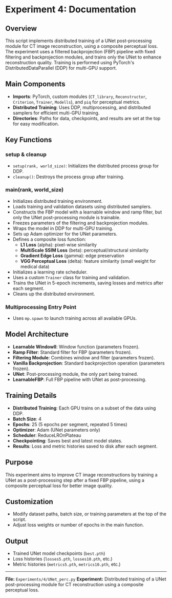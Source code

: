 # Experiment 4: Documentation

## Overview
This script implements distributed training of a UNet post-processing module for CT image reconstruction, using a composite perceptual loss. The experiment uses a filtered backprojection (FBP) pipeline with fixed filtering and backprojection modules, and trains only the UNet to enhance reconstruction quality. Training is performed using PyTorch's DistributedDataParallel (DDP) for multi-GPU support.

## Main Components
- **Imports**: PyTorch, custom modules (`CT_library`, `Reconstructor`, `Criterion`, `Trainer`, `Modells`), and `piq` for perceptual metrics.
- **Distributed Training**: Uses DDP, multiprocessing, and distributed samplers for efficient multi-GPU training.
- **Directories**: Paths for data, checkpoints, and results are set at the top for easy modification.

## Key Functions
### setup & cleanup
- `setup(rank, world_size)`: Initializes the distributed process group for DDP.
- `cleanup()`: Destroys the process group after training.

### main(rank, world_size)
- Initializes distributed training environment.
- Loads training and validation datasets using distributed samplers.
- Constructs the FBP model with a learnable window and ramp filter, but only the UNet post-processing module is trainable.
- Freezes parameters of the filtering and backprojection modules.
- Wraps the model in DDP for multi-GPU training.
- Sets up Adam optimizer for the UNet parameters.
- Defines a composite loss function:
  - **L1 Loss** (alpha): pixel-wise similarity
  - **MultiScale SSIM Loss** (beta): perceptual/structural similarity
  - **Gradient Edge Loss** (gamma): edge preservation
  - **VGG Perceptual Loss** (delta): feature similarity (small weight for medical data)
- Initializes a learning rate scheduler.
- Uses a custom `Trainer` class for training and validation.
- Trains the UNet in 5-epoch increments, saving losses and metrics after each segment.
- Cleans up the distributed environment.

### Multiprocessing Entry Point
- Uses `mp.spawn` to launch training across all available GPUs.

## Model Architecture
- **Learnable WindowII**: Window function (parameters frozen).
- **Ramp Filter**: Standard filter for FBP (parameters frozen).
- **Filtering Module**: Combines window and filter (parameters frozen).
- **Vanilla Backprojection**: Standard backprojection operation (parameters frozen).
- **UNet**: Post-processing module, the only part being trained.
- **LearnableFBP**: Full FBP pipeline with UNet as post-processing.

## Training Details
- **Distributed Training**: Each GPU trains on a subset of the data using DDP.
- **Batch Size**: 4
- **Epochs**: 25 (5 epochs per segment, repeated 5 times)
- **Optimizer**: Adam (UNet parameters only)
- **Scheduler**: ReduceLROnPlateau
- **Checkpointing**: Saves best and latest model states.
- **Results**: Loss and metric histories saved to disk after each segment.

## Purpose
This experiment aims to improve CT image reconstructions by training a UNet as a post-processing step after a fixed FBP pipeline, using a composite perceptual loss for better image quality.

## Customization
- Modify dataset paths, batch size, or training parameters at the top of the script.
- Adjust loss weights or number of epochs in the main function.

## Output
- Trained UNet model checkpoints (`best.pth`)
- Loss histories (`losses5.pth`, `losses10.pth`, etc.)
- Metric histories (`metrics5.pth`, `metrics10.pth`, etc.)

---
**File:** `Experiments/4/UNet_perc.py`
**Experiment:** Distributed training of a UNet post-processing module for CT reconstruction using a composite perceptual loss.

